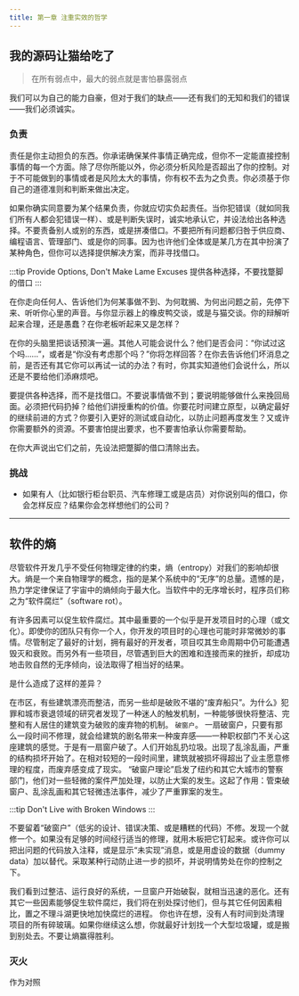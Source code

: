 ```yaml
---
title: 第一章 注重实效的哲学
---
```

## 我的源码让猫给吃了
> 在所有弱点中，最大的弱点就是害怕暴露弱点

我们可以为自己的能力自豪，但对于我们的缺点——还有我们的无知和我们的错误——我们必须诚实。

### 负责
责任是你主动担负的东西。你承诺确保某件事情正确完成，但你不一定能直接控制事情的每一个方面。除了尽你所能以外，你必须分析风险是否超出了你的控制。对于不可能做到的事情或者是风险太大的事情，你有权不去为之负责。你必须基于你自己的道德准则和判断来做出决定。

如果你确实同意要为某个结果负责，你就应切实负起责任。当你犯错误（就如同我们所有人都会犯错误一样）、或是判断失误时，诚实地承认它，并设法给出各种选择。不要责备别人或别的东西，或是拼凑借口。不要把所有问题都归咎于供应商、编程语言、管理部门、或是你的同事。因为也许他们全体或是某几方在其中扮演了某种角色，但你可以选择提供解决方案，而非寻找借口。

:::tip
Provide Options, Don't Make Lame Excuses
提供各种选择，不要找蹩脚的借口
:::

在你走向任何人、告诉他们为何某事做不到、为何耽搁、为何出问题之前，先停下来、听听你心里的声音。与你显示器上的橡皮鸭交谈，或是与猫交谈。你的辩解听起来合理，还是愚蠢？在你老板听起来又是怎样？

在你的头脑里把谈话预演一遍。其他人可能会说什么？他们是否会问：“你试过这个吗……”，或者是“你没有考虑那个吗？”你将怎样回答？在你去告诉他们坏消息之前，是否还有其它你可以再试一试的办法？有时，你其实知道他们会说什么，所以还是不要给他们添麻烦吧。

要提供各种选择，而不是找借口。不要说事情做不到；要说明能够做什么来挽回局面。必须把代码扔掉？给他们讲授重构的价值。你要花时间建立原型，以确定最好的继续前进的方式？你要引入更好的测试或自动化，以防止问题再度发生？又或许你需要额外的资源。不要害怕提出要求，也不要害怕承认你需要帮助。

在你大声说出它们之前，先设法把蹩脚的借口清除出去。

### 挑战
* 如果有人（比如银行柜台职员、汽车修理工或是店员）对你说别叫的借口，你会怎样反应？结果你会怎样想他们的公司？
---

## 软件的熵
尽管软件开发几乎不受任何物理定律的约束，熵（entropy）对我们的影响却很大。熵是一个来自物理学的概念，指的是某个系统中的“无序”的总量。遗憾的是，热力学定律保证了宇宙中的熵倾向于最大化。当软件中的无序增长时，程序员们称之为“软件腐烂”（software rot）。

有许多因素可以促生软件腐烂。其中最重要的一个似乎是开发项目时的心理（或文化）。即使你的团队只有你一个人，你开发的项目时的心理也可能时非常微妙的事情。尽管制定了最好的计划，拥有最好的开发者，项目哎其生命周期中仍可能遭遇毁灭和衰败。而另外有一些项目，尽管遇到巨大的困难和连接而来的挫折，却成功地击败自然的无序倾向，设法取得了相当好的结果。

是什么造成了这样的差异？

在市区，有些建筑漂亮而整洁，而另一些却是破败不堪的“废弃船只”。为什么》犯罪和城市衰退领域的研究者发现了一种迷人的触发机制，一种能够很快将整洁、完整和有人居住的建筑变为破败的废弃物的机制。
`破窗户`。
一扇破窗户，只要有那么一段时间不修理，就会给建筑的剧名带来一种废弃感——一种职权部门不关心这座建筑的感觉。于是有一扇窗户破了。人们开始乱扔垃圾。出现了乱涂乱画，严重的结构损坏开始了。在相对较短的一段时间里，建筑就被损坏得超出了业主愿意修理的程度，而废弃感变成了现实。
“破窗户理论”启发了纽约和其它大城市的警察部门，他们对一些轻微的案件严加处理，以防止大案的发生。这起了作用：管束破窗户、乱涂乱画和其它轻微违法事件，减少了严重罪案的发生。

:::tip
Don't Live with Broken Windows
:::

不要留着“破窗户”（低劣的设计、错误决策、或是糟糕的代码）不修。发现一个就修一个。如果没有足够的时间经行适当的修理，就用木板把它钉起来。或许你可以把出问题的代码放入注释，或是显示“未实现”消息，或是用虚设的数据（dummy data）加以替代。采取某种行动防止进一步的损坏，并说明情势处在你的控制之下。

我们看到过整洁、运行良好的系统，一旦窗户开始破裂，就相当迅速的恶化。还有其它一些因素能够促生软件腐烂，我们将在别处探讨他们，但与其它任何因素相比，置之不理斗湖更快地加快腐烂的进程。
你也许在想，没有人有时间到处清理项目的所有碎玻璃。如果你继续这么想，你就最好计划找一个大型垃圾罐，或是搬到别处去。不要让熵赢得胜利。

### 灭火
作为对照
